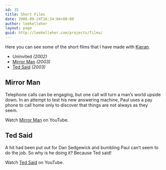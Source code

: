 ```yaml
---
id: 35
title: Short Films
date: 2006-09-24T16:24:04+00:00
author: leekelleher
layout: page
guid: http://leekelleher.com/projects/films/
---
```

Here you can see some of the short films that I have made with [Kieran](http://www.kigo.co.uk/).

  * <a>Uninvited</a> _(2002)_
  * [Mirror Man](#mirrorman) _(2003)_
  * [Ted Said](#tedsaid) _(2003)_

<div class="item focus">
  <h2 id="mirrorman">
    Mirror Man
  </h2>
  
  <p>
    Telephone calls can be engaging, but one call will turn a man&#8217;s world upside down. In an attempt to test his new answering machine, Paul uses a pay phone to call home only to discover that things are not always as they seem.
  </p>
  
  <p>
  </p>
  
  <p>
    Watch <a href="http://www.youtube.com/watch?v=SkkhCrffjmw">Mirror Man</a> on YouTube.
  </p>
</div>

<div class="item focus">
  <h2 id="tedsaid">
    Ted Said
  </h2>
  
  <p>
    A hit had been put out for Dan Sedgewick and bumbling Paul can&#8217;t seem to do the job. So why is he doing it? Because Ted said!
  </p>
  
  <p>
  </p>
  
  <p>
    Watch <a href="http://www.youtube.com/watch?v=bo5_YNlTzE0">Ted Said</a> on YouTube.
  </p>
</div>
